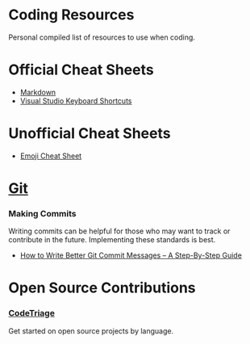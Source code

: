 <!-- @format -->

# Coding Resources

Personal compiled list of resources to use when coding.

# Official Cheat Sheets

-   [Markdown](https://www.markdownguide.org/cheat-sheet/)
-   [Visual Studio Keyboard Shortcuts](https://code.visualstudio.com/shortcuts/keyboard-shortcuts-windows.pdf)

# Unofficial Cheat Sheets

-   [Emoji Cheat Sheet](https://github.com/ikatyang/emoji-cheat-sheet)

# [Git](https://git-scm.com/)

### Making Commits

Writing commits can be helpful for those who may want to track or contribute in the future. Implementing these standards is best.

-   [How to Write Better Git Commit Messages – A Step-By-Step Guide](https://www.freecodecamp.org/news/how-to-write-better-git-commit-messages/)

# Open Source Contributions

### [CodeTriage](https://www.codetriage.com/)

Get started on open source projects by language.

